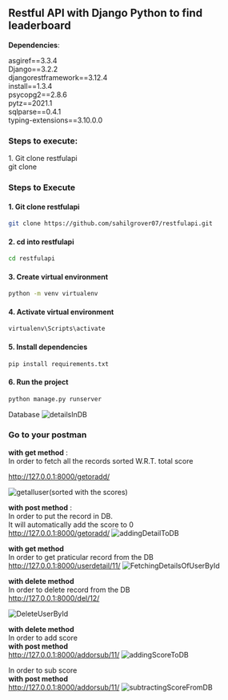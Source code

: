 ## Restful API with Django Python to find leaderboard
<b>Dependencies</b>:

asgiref==3.3.4<br/>Django==3.2.2<br/>
djangorestframework==3.12.4<br/>
install==1.3.4<br/>
psycopg2==2.8.6<br/>
pytz==2021.1<br/>
sqlparse==0.4.1<br/>
typing-extensions==3.10.0.0

<h3>Steps to execute:</h3>
1. Git clone restfulapi</br>
git clone 


### Steps to Execute 
#### 1. Git clone restfulapi 
```bash
git clone https://github.com/sahilgrover07/restfulapi.git
```
#### 2. cd into restfulapi 
```bash
cd restfulapi
```
#### 3. Create virtual environment 
```bash
python -m venv virtualenv
```
#### 4. Activate virtual environment 
```bash
virtualenv\Scripts\activate
```
#### 5. Install dependencies
```bash
pip install requirements.txt
```
#### 6. Run the project 
```bash
python manage.py runserver
```

Database
![detailsInDB](https://user-images.githubusercontent.com/55259770/117594432-fe0db580-b10b-11eb-8a7d-6017ec1f6116.JPG)

### Go to your postman<br/> 
<b>with get method</b> : <br/>
In order to fetch all the records sorted W.R.T. total score
<br/>


http://127.0.0.1:8000/getoradd/

![getalluser(sorted with the scores)](https://user-images.githubusercontent.com/55259770/117590845-55f1ef80-b0ff-11eb-87b4-841f36fef035.JPG)

<b>with post method</b> : <br/>
In order to put the record in DB.<br/>
It will automatically add the score to 0
<br/>
http://127.0.0.1:8000/getoradd/
![addingDetailToDB](https://user-images.githubusercontent.com/55259770/117591021-47580800-b100-11eb-95c6-3ef132461654.JPG)

<b> with get method </b> <br/>
In order to get praticular record from the DB<br/>
http://127.0.0.1:8000/userdetail/11/
![FetchingDetailsOfUserById](https://user-images.githubusercontent.com/55259770/117591509-d8c87980-b102-11eb-9acc-d328761e0826.JPG)

<b> with delete method </b> <br/>
In order to delete record from the DB<br/>
http://127.0.0.1:8000/del/12/

![DeleteUserById](https://user-images.githubusercontent.com/55259770/117591719-a79c7900-b103-11eb-8d60-f9ff72aa0045.JPG)

<b> with delete method </b> <br/>
In order to add score<br/>
<b>with post method</b> <br/>
http://127.0.0.1:8000/addorsub/11/
![addingScoreToDB](https://user-images.githubusercontent.com/55259770/117592131-73c25300-b105-11eb-9565-b7eca31d73d6.JPG)

In order to sub score<br/>
<b>with post method</b> <br/>
http://127.0.0.1:8000/addorsub/11/
![subtractingScoreFromDB](https://user-images.githubusercontent.com/55259770/117592162-a10f0100-b105-11eb-903e-5ed3682b68b3.JPG)






